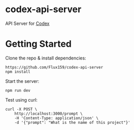# codex-api-server

API Server for [Codex](https://github.com/openai/codex)

# Getting Started

Clone the repo & install dependencies:

```
https://github.com/Flux159/codex-api-server
npm install
```

Start the server:

```
npm run dev
```

Test using curl:

```
curl -X POST \
    http://localhost:3000/prompt \
    -H 'Content-Type: application/json' \
    -d '{"prompt": "What is the name of this project"}'
```
